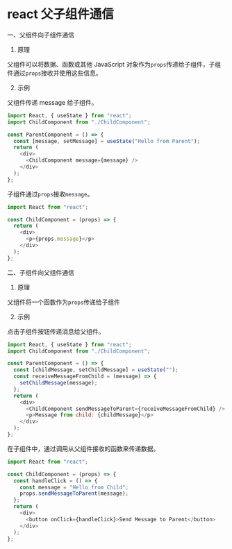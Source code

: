 # react 父子组件通信

一、父组件向子组件通信

1. 原理

父组件可以将数据、函数或其他 JavaScript 对象作为`props`传递给子组件，子组件通过`props`接收并使用这些信息。

2. 示例

父组件传递 message 给子组件。

```javascript
import React, { useState } from "react";
import ChildComponent from "./ChildComponent";

const ParentComponent = () => {
  const [message, setMessage] = useState("Hello from Parent");
  return (
    <div>
      <ChildComponent message={message} />
    </div>
  );
};
```

子组件通过`props`接收`message`。

```javascript
import React from "react";

const ChildComponent = (props) => {
  return (
    <div>
      <p>{props.message}</p>
    </div>
  );
};
```

二、子组件向父组件通信

1. 原理

父组件将一个函数作为`props`传递给子组件

2. 示例

点击子组件按钮传递消息给父组件。

```javascript
import React, { useState } from "react";
import ChildComponent from "./ChildComponent";

const ParentComponent = () => {
  const [childMessage, setChildMessage] = useState("");
  const receiveMessageFromChild = (message) => {
    setChildMessage(message);
  };
  return (
    <div>
      <ChildComponent sendMessageToParent={receiveMessageFromChild} />
      <p>Message from child: {childMessage}</p>
    </div>
  );
};
```

在子组件中，通过调用从父组件接收的函数来传递数据。

```javascript
import React from "react";

const ChildComponent = (props) => {
  const handleClick = () => {
    const message = "Hello from Child";
    props.sendMessageToParent(message);
  };
  return (
    <div>
      <button onClick={handleClick}>Send Message to Parent</button>
    </div>
  );
};
```
